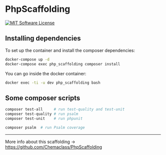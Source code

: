 # PhpScaffolding

[![MIT Software License](https://img.shields.io/badge/license-MIT-blue.svg?style=flat-square)](LICENSE.md)

## Installing dependencies

To set up the container and install the composer dependencies:

```bash
docker-compose up -d
docker-compose exec php_scaffolding composer install
```

You can go inside the docker container:

```bash
docker exec -ti -u dev php_scaffolding bash
```

## Some composer scripts

```bash
composer test-all     # run test-quality and test-unit
composer test-quality # run psalm
composer test-unit    # run phpunit

composer psalm  # run Psalm coverage
```

----------

More info about this scaffolding -> https://github.com/Chemaclass/PhpScaffolding
